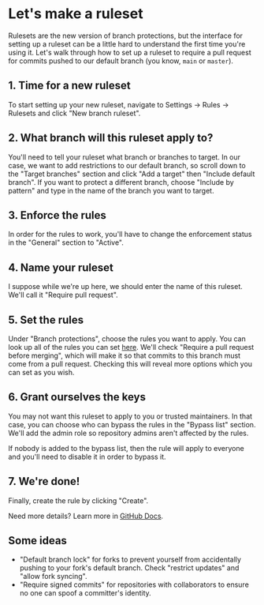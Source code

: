 # Let's make a ruleset

Rulesets are the new version of branch protections, but the interface for setting up a ruleset can be a little hard to understand the first time you're using it. Let's walk through how to set up a ruleset to require a pull request for commits pushed to our default branch (you know, `main` or `master`).

## 1. Time for a new ruleset

To start setting up your new ruleset, navigate to Settings → Rules → Rulesets and click "New branch ruleset".

## 2. What branch will this ruleset apply to?

You'll need to tell your ruleset what branch or branches to target. In our case, we want to add restrictions to our default branch, so scroll down to the "Target branches" section and click "Add a target" then "Include default branch". If you want to protect a different branch, choose "Include by pattern" and type in the name of the branch you want to target.

## 3. Enforce the rules

In order for the rules to work, you'll have to change the enforcement status in the "General" section to "Active".

## 4. Name your ruleset

I suppose while we're up here, we should enter the name of this ruleset. We'll call it "Require pull request".

## 5. Set the rules

Under "Branch protections", choose the rules you want to apply. You can look up all of the rules you can set [here](https://docs.github.com/en/repositories/configuring-branches-and-merges-in-your-repository/managing-rulesets/available-rules-for-rulesets). We'll check "Require a pull request before merging", which will make it so that commits to this branch must come from a pull request. Checking this will reveal more options which you can set as you wish.

## 6. Grant ourselves the keys

You may not want this ruleset to apply to you or trusted maintainers. In that case, you can choose who can bypass the rules in the "Bypass list" section. We'll add the admin role so repository admins aren't affected by the rules.

If nobody is added to the bypass list, then the rule will apply to everyone and you'll need to disable it in order to bypass it.

## 7. We're done!

Finally, create the rule by clicking "Create".

Need more details? Learn more in [GitHub Docs](https://docs.github.com/en/repositories/configuring-branches-and-merges-in-your-repository/managing-rulesets/managing-rulesets-for-a-repository#creating-a-ruleset).

## Some ideas

- "Default branch lock" for forks to prevent yourself from accidentally pushing to your fork's default branch. Check "restrict updates" and "allow fork syncing".
- "Require signed commits" for repositories with collaborators to ensure no one can spoof a committer's identity.
